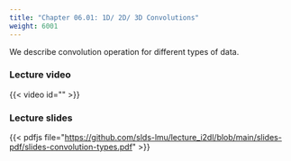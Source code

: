 ```yaml
---
title: "Chapter 06.01: 1D/ 2D/ 3D Convolutions"
weight: 6001
---
```

We describe convolution operation for different types of data. 

<!--more-->

### Lecture video

{{< video id="" >}}

### Lecture slides

{{< pdfjs file="https://github.com/slds-lmu/lecture_i2dl/blob/main/slides-pdf/slides-convolution-types.pdf" >}}

